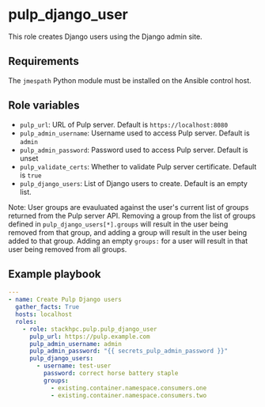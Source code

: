 pulp_django_user
================

This role creates Django users using the Django admin site.

Requirements
------------

The `jmespath` Python module must be installed on the Ansible control host.

Role variables
--------------

* `pulp_url`: URL of Pulp server. Default is `https://localhost:8080`
* `pulp_admin_username`: Username used to access Pulp server. Default is `admin`
* `pulp_admin_password`: Password used to access Pulp server. Default is unset
* `pulp_validate_certs`: Whether to validate Pulp server certificate. Default is `true`
* `pulp_django_users`: List of Django users to create. Default is an empty list.

Note: User groups are evauluated against the user's current list of groups returned from the Pulp server API. Removing a group from the list of groups defined in `pulp_django_users[*].groups` will result in the user being removed from that group, and adding a group will result in the user being added to that group. Adding an empty `groups:` for a user will result in that user being removed from all groups.

Example playbook
----------------

```yaml
---
- name: Create Pulp Django users
  gather_facts: True
  hosts: localhost
  roles:
    - role: stackhpc.pulp.pulp_django_user
      pulp_url: https://pulp.example.com
      pulp_admin_username: admin
      pulp_admin_password: "{{ secrets_pulp_admin_password }}"
      pulp_django_users:
        - username: test-user
          password: correct horse battery staple
          groups:
            - existing.container.namespace.consumers.one
            - existing.container.namespace.consumers.two
```
